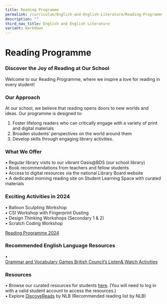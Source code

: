 ```yaml
---
title: Reading Programme
permalink: /curriculum/English-and-English-Literature/Reading-Programme/
description: ""
third_nav_title: English and English Literature
variant: markdown
---
```

Reading Programme
=================
### Discover the Joy of Reading at Our School
Welcome to our Reading Programme, where we inspire a love for reading in every student!

### Our Approach

At our school, we believe that reading opens doors to new worlds and ideas. Our programme is designed to:

1. Foster lifelong readers who can critically engage with a variety of print and digital materials
2. Broaden students’ perspectives on the world around them
3. Develop skills through engaging library activities.

### What We Offer

•	Regular library visits to our vibrant Oasis@BDS (our school library)<br>
•	Book recommendations from teachers and fellow students<br>
•	Access to digital resources via the national Library Board website <br>
•	A dedicated morning reading site on Student Learning Space with curated materials

### Exciting Activities in 2024

•	Balloon Sculpting Workshop <br>
•	CSI Workshop with Fingerprint Dusting<br>
•	Design Thinking Workshops (Secondary 1 &amp; 2)<br>
•	Scratch Coding Workshop

[Reading Programme 2024](https://docs.google.com/presentation/d/1XLk8cjpY8O3k1p1HIRFFXSFQA5vMAeR94Pf3tRzA2Z8/pub?start=true&amp;loop=true&amp;delayms=3000)

### Recommended English Language Resources

•	
[Grammar and Vocabulary Games British Council’s Listen&amp; Watch Activities](https://go.gov.sg/learnenglishbritishcouncil)

### Resources

•	Browse our curated resources for students [here](https://go.gov.sg/bdsreading2024). (You will need to log in with a valid student account to access the resources.) <br>
•	Explore [DiscoveReads](http://go.gov.sg/nlb-childrenandteens) by NLB (Recommended reading list by NLB)